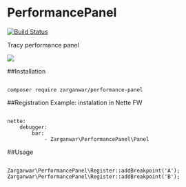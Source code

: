 # PerformancePanel
[![Build Status](https://travis-ci.org/Zarganwar/PerformancePanel.svg?branch=master)](https://travis-ci.org/Zarganwar/PerformancePanel)

Tracy performance panel

![](http://i57.tinypic.com/ot234i.png)

##Installation
<pre><code>
composer require zarganwar/performance-panel
</code></pre>

##Registration
Example: instalation in Nette FW
<pre><code>
nette:
	debugger:
		bar:
			- Zarganwar\PerformancePanel\Panel
</code></pre>
##Usage
<pre><code>
Zarganwar\PerformancePanel\Register::addBreakpoint('A');
Zarganwar\PerformancePanel\Register::addBreakpoint('B');
</code></pre>
